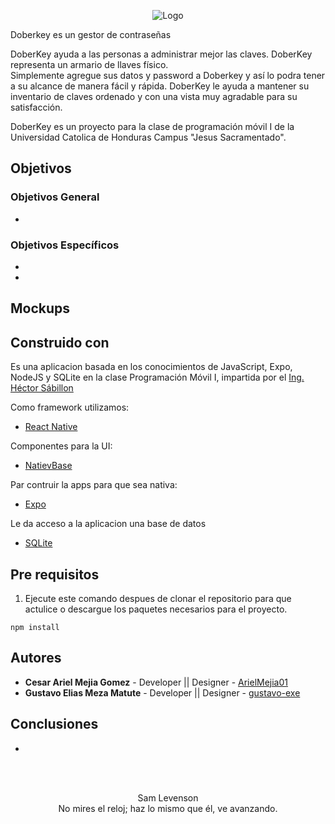<p align="center">
    <img src="https://user-images.githubusercontent.com/61214852/102045057-bde51980-3d9d-11eb-9b13-941a756732c2.jpg" alt="Logo">
</p>

Doberkey es un gestor de contraseñas

DoberKey ayuda a las personas a administrar mejor las claves. DoberKey representa un armario de llaves físico.<br>
Simplemente agregue sus datos y password a Doberkey y así lo podra tener a su alcance de manera fácil y rápida. DoberKey le ayuda a mantener su inventario de claves ordenado y con una vista muy agradable para su satisfacción.

DoberKey es un proyecto para la clase de programación móvil I de la Universidad Catolica de Honduras Campus "Jesus Sacramentado".

## Objetivos
### Objetivos General
 * 
 
### Objetivos Específicos 
 * 
 * 

## Mockups



## Construido con

Es una aplicacion basada en los conocimientos de JavaScript, Expo, NodeJS y SQLite en la clase Programación Móvil I, impartida por el 
[Ing. Héctor Sábillon](https://github.com/hsabillon7)

Como framework utilizamos:
* [React Native](https://reactnative.dev/)

Componentes para la UI:
* [NatievBase](https://nativebase.io/)

Par contruir la apps para que sea nativa:
* [Expo](https://expo.io/)

Le da acceso a la aplicacion una base de datos
* [SQLite](https://docs.expo.io/versions/latest/sdk/sqlite/)

## Pre requisitos

1. Ejecute este comando despues de clonar el repositorio para que actulice o descargue los paquetes necesarios para el proyecto.
```
npm install 
```
    
## Autores


* **Cesar Ariel Mejia Gomez** - Developer || Designer  - [ArielMejia01](https://github.com/ArielMejia01)
* **Gustavo Elias Meza Matute** - Developer || Designer - [gustavo-exe](https://github.com/gustavo-exe)


## Conclusiones
 * 
<br>
<br>
<p align="center">
 Sam Levenson<br> 
  No mires el reloj; haz lo mismo que él, ve avanzando.
                                                        
</p>
